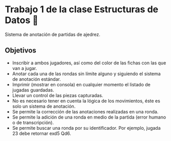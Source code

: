 # Trabajo 1 de la clase Estructuras de Datos 🥳

Sistema de anotación de partidas de
ajedrez.

## Objetivos

- Inscribir a ambos jugadores, así como del color de las fichas con las que van a
jugar.
- Anotar cada una de las rondas sin límite alguno y siguiendo el sistema de
anotación estándar.
- Imprimir (mostrar en consola) en cualquier momento el listado de jugadas
guardadas.
- Llevar un control de las piezas capturadas.
- No es necesario tener en cuenta la lógica de los movimientos, éste es solo un
sistema de anotación.
- Se permite la corrección de las anotaciones realizadas en una ronda.
- Se permite la adición de una ronda en medio de la partida (error humano o de
transcripción).
- Se permite buscar una ronda por su identificador. Por ejemplo, jugada 23 debe
retornar exd5 Qd6.
